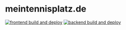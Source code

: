 # meintennisplatz.de

[![frontend build and deploy](https://github.com/meintennisplatz-de/frontend/actions/workflows/frontend.yml/badge.svg?branch=main)](https://github.com/meintennisplatz-de/frontend/actions/workflows/frontend.yml)
[![backend build and deploy](https://github.com/meintennisplatz-de/backend/actions/workflows/backend.yml/badge.svg?branch=main)](https://github.com/meintennisplatz-de/backend/actions/workflows/backend.yml)

